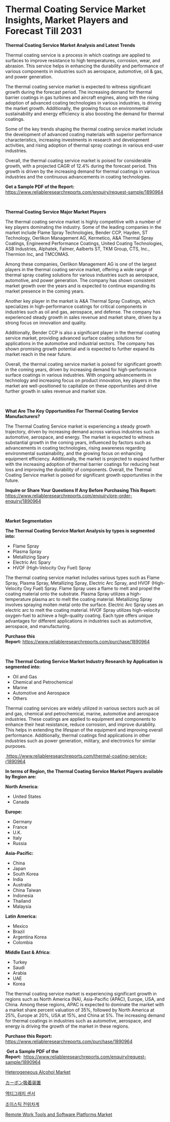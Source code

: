 <p><h1>Thermal Coating Service Market Insights, Market Players and Forecast Till 2031</h1></p><p><strong>Thermal Coating Service Market Analysis and Latest Trends</strong></p>
<p><p>Thermal coating service is a process in which coatings are applied to surfaces to improve resistance to high temperatures, corrosion, wear, and abrasion. This service helps in enhancing the durability and performance of various components in industries such as aerospace, automotive, oil & gas, and power generation.</p><p>The thermal coating service market is expected to witness significant growth during the forecast period. The increasing demand for thermal barrier coatings in gas turbines and aircraft engines, along with the rising adoption of advanced coating technologies in various industries, is driving the market growth. Additionally, the growing focus on environmental sustainability and energy efficiency is also boosting the demand for thermal coatings.</p><p>Some of the key trends shaping the thermal coating service market include the development of advanced coating materials with superior performance characteristics, increasing investments in research and development activities, and rising adoption of thermal spray coatings in various end-user industries.</p><p>Overall, the thermal coating service market is poised for considerable growth, with a projected CAGR of 12.4% during the forecast period. This growth is driven by the increasing demand for thermal coatings in various industries and the continuous advancements in coating technologies.</p></p>
<p><strong>Get a Sample PDF of the Report:&nbsp;</strong> <a href="https://www.reliableresearchreports.com/enquiry/request-sample/1890964">https://www.reliableresearchreports.com/enquiry/request-sample/1890964</a></p>
<p>&nbsp;</p>
<p><strong>Thermal Coating Service Major Market Players</strong></p>
<p><p>The thermal coating service market is highly competitive with a number of key players dominating the industry. Some of the leading companies in the market include Flame Spray Technologies, Bender CCP, Hayden, ST Technology, Oerlikon Management AG, Kermetico, A&A Thermal Spray Coatings, Engineered Performance Coatings, United Coating Technologies, ASB Industries, Alphatek, Falmer, Aalberts ST, TKM Group, CTS, Inc., Thermion Inc, and TMCOMAS.</p><p>Among these companies, Oerlikon Management AG is one of the largest players in the thermal coating service market, offering a wide range of thermal spray coating solutions for various industries such as aerospace, automotive, and power generation. The company has shown consistent market growth over the years and is expected to continue expanding its market presence in the coming years.</p><p>Another key player in the market is A&A Thermal Spray Coatings, which specializes in high-performance coatings for critical components in industries such as oil and gas, aerospace, and defense. The company has experienced steady growth in sales revenue and market share, driven by a strong focus on innovation and quality.</p><p>Additionally, Bender CCP is also a significant player in the thermal coating service market, providing advanced surface coating solutions for applications in the automotive and industrial sectors. The company has shown promising growth potential and is expected to further expand its market reach in the near future.</p><p>Overall, the thermal coating service market is poised for significant growth in the coming years, driven by increasing demand for high-performance surface coatings in various industries. With ongoing advancements in technology and increasing focus on product innovation, key players in the market are well-positioned to capitalize on these opportunities and drive further growth in sales revenue and market size.</p></p>
<p>&nbsp;</p>
<p><strong>What Are The Key Opportunities For Thermal Coating Service Manufacturers?</strong></p>
<p><p>The Thermal Coating Service market is experiencing a steady growth trajectory, driven by increasing demand across various industries such as automotive, aerospace, and energy. The market is expected to witness substantial growth in the coming years, influenced by factors such as advancements in coating technologies, rising awareness regarding environmental sustainability, and the growing focus on enhancing equipment efficiency. Additionally, the market is projected to expand further with the increasing adoption of thermal barrier coatings for reducing heat loss and improving the durability of components. Overall, the Thermal Coating Service market is poised for significant growth opportunities in the future.</p></p>
<p><strong>Inquire or Share Your Questions If Any Before Purchasing This Report:</strong> <a href="https://www.reliableresearchreports.com/enquiry/pre-order-enquiry/1890964">https://www.reliableresearchreports.com/enquiry/pre-order-enquiry/1890964</a></p>
<p>&nbsp;</p>
<p><strong>Market Segmentation</strong></p>
<p><strong>The Thermal Coating Service Market Analysis by types is segmented into:</strong></p>
<p><ul><li>Flame Spray</li><li>Plasma Spray</li><li>Metallizing Spary</li><li>Electric Arc Spary</li><li>HVOF (High-Velocity Oxy Fuel) Spray</li></ul></p>
<p><p>The thermal coating service market includes various types such as Flame Spray, Plasma Spray, Metallizing Spray, Electric Arc Spray, and HVOF (High-Velocity Oxy Fuel) Spray. Flame Spray uses a flame to melt and propel the coating material onto the substrate. Plasma Spray utilizes a high-temperature plasma arc to melt the coating material. Metallizing Spray involves spraying molten metal onto the surface. Electric Arc Spray uses an electric arc to melt the coating material. HVOF Spray utilizes high-velocity oxygen-fuel to achieve a high-quality coating. Each type offers unique advantages for different applications in industries such as automotive, aerospace, and manufacturing.</p></p>
<p><strong>Purchase this Report:&nbsp;</strong><a href="https://www.reliableresearchreports.com/purchase/1890964">https://www.reliableresearchreports.com/purchase/1890964</a></p>
<p>&nbsp;</p>
<p><strong>The Thermal Coating Service Market Industry Research by Application is segmented into:</strong></p>
<p><ul><li>Oil and Gas</li><li>Chemical and Petrochemical</li><li>Marine</li><li>Automotive and Aerospace</li><li>Others</li></ul></p>
<p><p>Thermal coating services are widely utilized in various sectors such as oil and gas, chemical and petrochemical, marine, automotive and aerospace industries. These coatings are applied to equipment and components to enhance their heat resistance, reduce corrosion, and improve durability. This helps in extending the lifespan of the equipment and improving overall performance. Additionally, thermal coatings find applications in other industries such as power generation, military, and electronics for similar purposes.</p></p>
<p><a href="https://www.reliableresearchreports.com/thermal-coating-service-r1890964">&nbsp;https://www.reliableresearchreports.com/thermal-coating-service-r1890964</a></p>
<p><strong>In terms of Region, the Thermal Coating Service Market Players available by Region are:</strong></p>
<p>
    <p> <strong> North America: </strong>
        <ul>
            <li>United States</li>
            <li>Canada</li>
        </ul>
        </p> 
    <p> <strong> Europe: </strong>
        <ul>
            <li>Germany</li>
            <li>France</li>
            <li>U.K.</li>
            <li>Italy</li>
            <li>Russia</li>
        </ul>
        </p> 
    <p> <strong> Asia-Pacific: </strong>
        <ul>
            <li>China</li>
            <li>Japan</li>
            <li>South Korea</li>
            <li>India</li>
            <li>Australia</li>
            <li>China Taiwan</li>
            <li>Indonesia</li>
            <li>Thailand</li>
            <li>Malaysia</li>
        </ul>
        </p> 
    <p> <strong> Latin America: </strong>
        <ul>
            <li>Mexico</li>
            <li>Brazil</li>
            <li>Argentina Korea</li>
            <li>Colombia</li>
        </ul>
        </p> 
    <p> <strong> Middle East & Africa: </strong>
        <ul>
            <li>Turkey</li>
            <li>Saudi</li>
            <li>Arabia</li>
            <li>UAE</li>
            <li>Korea</li>
        </ul>
    </p>
    </p>
<p><p>The thermal coating service market is experiencing significant growth in regions such as North America (NA), Asia-Pacific (APAC), Europe, USA, and China. Among these regions, APAC is expected to dominate the market with a market share percent valuation of 35%, followed by North America at 25%, Europe at 20%, USA at 15%, and China at 5%. The increasing demand for thermal coatings in industries such as automotive, aerospace, and energy is driving the growth of the market in these regions.</p></p>
<p><strong>Purchase this Report: </strong><a href="https://www.reliableresearchreports.com/purchase/1890964">https://www.reliableresearchreports.com/purchase/1890964</a></p>
<p>&nbsp;<strong>Get a Sample PDF of the Report:&nbsp;&nbsp;</strong><a href="https://www.reliableresearchreports.com/enquiry/request-sample/1890964">https://www.reliableresearchreports.com/enquiry/request-sample/1890964</a></p>
<p><strong></strong></p>
<p><p><a href="https://www.linkedin.com/pulse/heterogeneous-alcohol-market-offers-provide-insightful-xzt1f">Heterogeneous Alcohol Market</a></p><p><a href="https://medium.com/@teridactyl90/%E3%82%AB%E3%83%BC%E3%83%9C%E3%83%B3%E5%90%B8%E7%9D%80%E8%A3%85%E7%BD%AE%E3%81%AE%E5%B8%82%E5%A0%B4%E3%81%AF-%E5%B8%82%E5%A0%B4%E3%82%B7%E3%82%A7%E3%82%A2-%E3%82%B5%E3%82%A4%E3%82%BA-%E3%81%8A%E3%82%88%E3%81%B32031%E5%B9%B4%E3%81%BE%E3%81%A7%E3%81%AE%E4%BA%88%E6%B8%AC%E3%81%AB%E7%84%A6%E7%82%B9%E3%82%92%E5%BD%93%E3%81%A6%E3%81%A6%E3%81%84%E3%81%BE%E3%81%99-4b435d2e2253">カーボン吸着装置</a></p><p><a href="https://medium.com/@felipegrrady654556/%EC%95%A1%ED%8B%B0%EA%B7%B8%EB%9E%98%ED%94%BC-%EC%84%BC%EC%84%9C-%EC%8B%9C%EC%9E%A5-%EA%B7%9C%EB%AA%A8-%EC%8B%9C%EC%9E%A5-%EC%A0%84%EB%A7%9D-%EB%B0%8F-%EC%8B%9C%EC%9E%A5-%EC%98%88%EC%B8%A1-2024%EB%85%84%EB%B6%80%ED%84%B0-2031%EB%85%84%EA%B9%8C%EC%A7%80-a8cb452faaf1">액티그래피 센서</a></p><p><a href="https://github.com/novabrown3/Market-Research-Report-List-1/blob/main/176971161823.md">조이스틱 전위차계</a></p><p><a href="https://github.com/seekum/Market-Research-Report-List-2/blob/main/remote-work-tools-and-software-platforms-market.md">Remote Work Tools and Software Platforms Market</a></p></p>